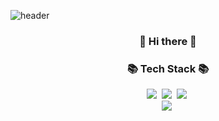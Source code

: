 ![header](https://capsule-render.vercel.app/api?type=waving&color=gradient&customColorList=23&height=300&text=DToEcho&fontSize=120)



<h3 align="center"> 👋 Hi there 👋 </h3>

<h3 align="center">📚 Tech Stack 📚</h3>

<p align="center">
  <img src="https://img.shields.io/badge/Java-007396?style=flat-square&logo=Java&logoColor=white"/>&nbsp 
  <img src="https://img.shields.io/badge/spring-6DB33F?style=flat-square&logo=spring&logoColor=white">&nbsp
  <img src="https://img.shields.io/badge/SpringBoot-6DB33F?style=flat-square&logo=Spring&logoColor=white"/>&nbsp 
  <br>
  <img src="https://img.shields.io/badge/Javascript-ffb13b?style=flat-square&logo=javascript&logoColor=white"/>&nbsp
  <br>
</p>
